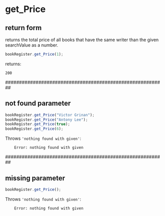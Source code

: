 # get_Price

## return form

returns the total price of all books that have the same writer than the given searchValue as a number.

```js
bookRegister.get_Price(1);
```

returns:

```shell
200
```

##########################################################

## not found parameter

```js
bookRegister.get_Price("Victor Grinan");
bookRegister.get_Price("Antony Lee");
bookRegister.get_Price(true);
bookRegister.get_Price(6);
```

Throws `'nothing found with given'`:

```shell
    Error: nothing found with given
```

##########################################################

## missing parameter

```js
bookRegister.get_Price();
```

Throws `'nothing found with given'`:

```shell
    Error: nothing found with given
```
